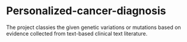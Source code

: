 # Personalized-cancer-diagnosis
The project classies the given genetic variations or mutations based on evidence collected from text-based clinical text literature.

